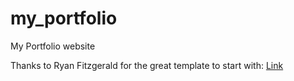 # my_portfolio
My Portfolio website

Thanks to Ryan Fitzgerald for the great template to start with: [Link](https://github.com/RyanFitzgerald/devportfolio)
